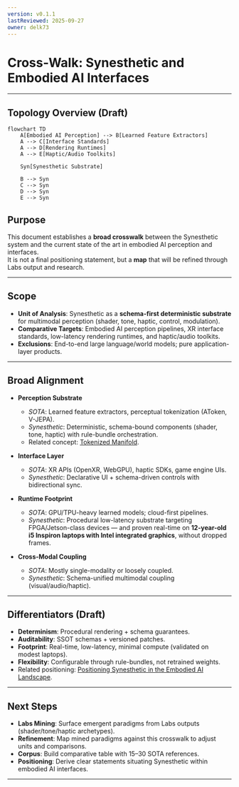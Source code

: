 ```yaml
---
version: v0.1.1
lastReviewed: 2025-09-27
owner: delk73
---
```


# Cross-Walk: Synesthetic and Embodied AI Interfaces

---

## Topology Overview (Draft)

```mermaid
flowchart TD
    A[Embodied AI Perception] --> B[Learned Feature Extractors]
    A --> C[Interface Standards]
    A --> D[Rendering Runtimes]
    A --> E[Haptic/Audio Toolkits]

    Syn[Synesthetic Substrate]

    B --> Syn
    C --> Syn
    D --> Syn
    E --> Syn    
```




## Purpose  
This document establishes a **broad crosswalk** between the Synesthetic system and the current state of the art in embodied AI perception and interfaces.  
It is not a final positioning statement, but a **map** that will be refined through Labs output and research.  

---

## Scope  
- **Unit of Analysis**: Synesthetic as a **schema-first deterministic substrate** for multimodal perception (shader, tone, haptic, control, modulation).  
- **Comparative Targets**: Embodied AI perception pipelines, XR interface standards, low-latency rendering runtimes, and haptic/audio toolkits.  
- **Exclusions**: End-to-end large language/world models; pure application-layer products.  

---



## Broad Alignment  

- **Perception Substrate**  
  - *SOTA*: Learned feature extractors, perceptual tokenization (AToken, V-JEPA).  
  - *Synesthetic*: Deterministic, schema-bound components (shader, tone, haptic) with rule-bundle orchestration.  
  - Related concept: [Tokenized Manifold](tokenized_manifold.md).  

- **Interface Layer**  
  - *SOTA*: XR APIs (OpenXR, WebGPU), haptic SDKs, game engine UIs.  
  - *Synesthetic*: Declarative UI + schema-driven controls with bidirectional sync.  

- **Runtime Footprint**  
  - *SOTA*: GPU/TPU-heavy learned models; cloud-first pipelines.  
  - *Synesthetic*: Procedural low-latency substrate targeting FPGA/Jetson-class devices — and proven real-time on **12-year-old i5 Inspiron laptops with Intel integrated graphics**, without dropped frames.  

- **Cross-Modal Coupling**  
  - *SOTA*: Mostly single-modality or loosely coupled.  
  - *Synesthetic*: Schema-unified multimodal coupling (visual/audio/haptic).  

---

## Differentiators (Draft)  
- **Determinism**: Procedural rendering + schema guarantees.  
- **Auditability**: SSOT schemas + versioned patches.  
- **Footprint**: Real-time, low-latency, minimal compute (validated on modest laptops).  
- **Flexibility**: Configurable through rule-bundles, not retrained weights.  
- Related positioning: [Positioning Synesthetic in the Embodied AI Landscape](positioning_embodied.md).  

---

## Next Steps  
- **Labs Mining**: Surface emergent paradigms from Labs outputs (shader/tone/haptic archetypes).  
- **Refinement**: Map mined paradigms against this crosswalk to adjust units and comparisons.  
- **Corpus**: Build comparative table with 15–30 SOTA references.  
- **Positioning**: Derive clear statements situating Synesthetic within embodied AI interfaces.  

---
